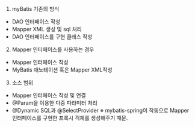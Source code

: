 

1. myBatis 기존의 방식
 - DAO 인터페이스 작성
 - Mapper XML 생성 및 sql 처리
 - DAO 인터페이스를 구현 클래스 작성
 
 
2. Mapper 인터페이스를 사용하는 경우
  - Mapper 인터페이스 작성
  - MyBatis 애노테이션 혹은 Mapper XML작성
  
  
3. 소스 범위
  - Mapper 인터페이스 작성 및 연결
  - @Param을 이용한 다중 파라미터 처리
  - @Dynamic SQL과 @SelectProvider
  ※ mybatis-spring이 작동으로 Mapper 인터페이스를 구현한 프록시 객체를 생성해주기 때문.